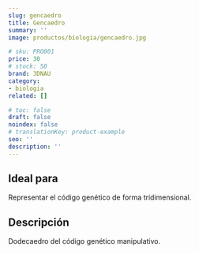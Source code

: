 ```yaml
---
slug: gencaedro
title: Gencaedro
summary: ''
image: productos/biologia/gencaedro.jpg

# sku: PRO001
price: 30
# stock: 50
brand: 3DNAU
category:
- biologia
related: []

# toc: false
draft: false
noindex: false
# translationKey: product-example
seo: ''
description: ''
---
```

## Ideal para

Representar el código genético de forma tridimensional. 

## Descripción

Dodecaedro del código genético manipulativo.